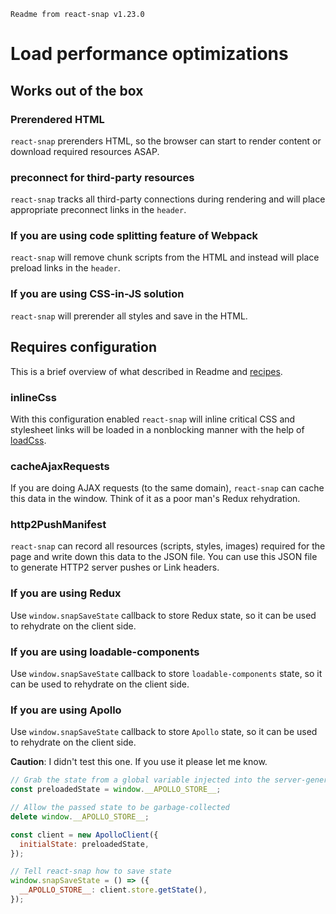 `Readme from react-snap v1.23.0`

# Load performance optimizations

## Works out of the box

### Prerendered HTML

`react-snap` prerenders HTML, so the browser can start to render content or download required resources ASAP.

### preconnect for third-party resources

`react-snap` tracks all third-party connections during rendering and will place appropriate preconnect links in the `header`.

### If you are using code splitting feature of Webpack

`react-snap` will remove chunk scripts from the HTML and instead will place preload links in the `header`.

### If you are using CSS-in-JS solution

`react-snap` will prerender all styles and save in the HTML.

## Requires configuration

This is a brief overview of what described in Readme and [recipes](recipes.md).

### inlineCss

With this configuration enabled `react-snap` will inline critical CSS and stylesheet links will be loaded in a nonblocking manner with the help of [loadCss](https://www.npmjs.com/package/fg-loadcss).

### cacheAjaxRequests

If you are doing AJAX requests (to the same domain), `react-snap` can cache this data in the window. Think of it as a poor man's Redux rehydration.

### http2PushManifest

`react-snap` can record all resources (scripts, styles, images) required for the page and write down this data to the JSON file. You can use this JSON file to generate HTTP2 server pushes or Link headers.

### If you are using Redux

Use `window.snapSaveState` callback to store Redux state, so it can be used to rehydrate on the client side.

### If you are using loadable-components

Use `window.snapSaveState` callback to store `loadable-components` state, so it can be used to rehydrate on the client side.

### If you are using Apollo

Use `window.snapSaveState` callback to store `Apollo` state, so it can be used to rehydrate on the client side.

**Caution**: I didn't test this one. If you use it please let me know.

```js
// Grab the state from a global variable injected into the server-generated HTML
const preloadedState = window.__APOLLO_STORE__;

// Allow the passed state to be garbage-collected
delete window.__APOLLO_STORE__;

const client = new ApolloClient({
  initialState: preloadedState,
});

// Tell react-snap how to save state
window.snapSaveState = () => ({
  __APOLLO_STORE__: client.store.getState(),
});
```
